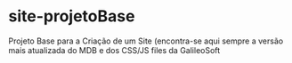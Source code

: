 # site-projetoBase
Projeto Base para a Criação de um Site (encontra-se aqui sempre a versão mais atualizada do MDB e dos CSS/JS files da GalileoSoft
